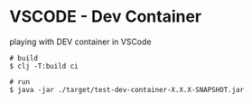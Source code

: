 # VSCODE - Dev Container

playing with DEV container in VSCode

```shell
# build
$ clj -T:build ci

# run
$ java -jar ./target/test-dev-container-X.X.X-SNAPSHOT.jar
```
